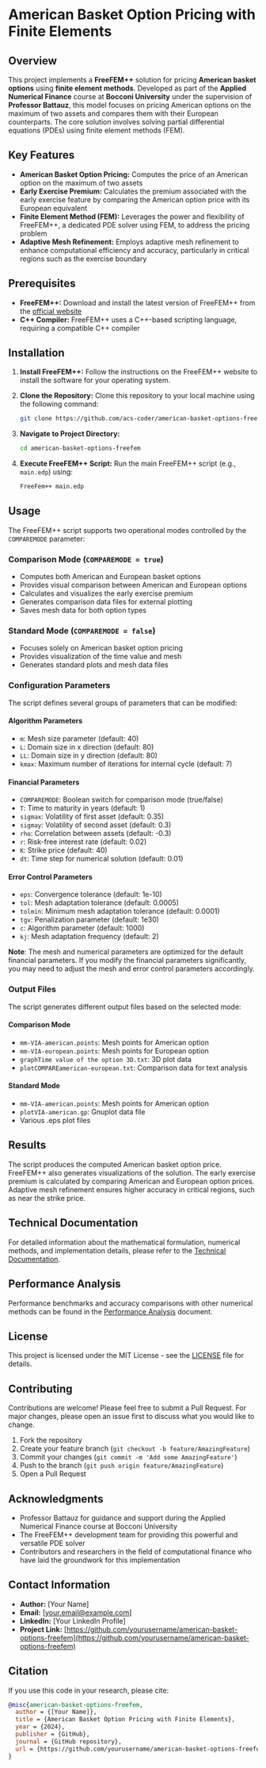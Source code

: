 # American Basket Option Pricing with Finite Elements

## Overview

This project implements a **FreeFEM++** solution for pricing **American basket options** using **finite element methods**. Developed as part of the **Applied Numerical Finance** course at **Bocconi University** under the supervision of **Professor Battauz**, this model focuses on pricing American options on the maximum of two assets and compares them with their European counterparts. The core solution involves solving partial differential equations (PDEs) using finite element methods (FEM).

## Key Features

* **American Basket Option Pricing:** Computes the price of an American option on the maximum of two assets
* **Early Exercise Premium:** Calculates the premium associated with the early exercise feature by comparing the American option price with its European equivalent
* **Finite Element Method (FEM):** Leverages the power and flexibility of FreeFEM++, a dedicated PDE solver using FEM, to address the pricing problem
* **Adaptive Mesh Refinement:** Employs adaptive mesh refinement to enhance computational efficiency and accuracy, particularly in critical regions such as the exercise boundary

## Prerequisites

* **FreeFEM++:** Download and install the latest version of FreeFEM++ from the [official website](https://doc.freefem.org/introduction/download.html)
* **C++ Compiler:** FreeFEM++ uses a C++-based scripting language, requiring a compatible C++ compiler

## Installation

1. **Install FreeFEM++:** Follow the instructions on the FreeFEM++ website to install the software for your operating system.

2. **Clone the Repository:** Clone this repository to your local machine using the following command:
   ```bash
   git clone https://github.com/acs-coder/american-basket-options-freefem.git
   ```
3. **Navigate to Project Directory:**
   ```bash
   cd american-basket-options-freefem
   ```

4. **Execute FreeFEM++ Script:** Run the main FreeFEM++ script (e.g., `main.edp`) using:
   ```bash
   FreeFem++ main.edp 
   ```

## Usage

The FreeFEM++ script supports two operational modes controlled by the `COMPAREMODE` parameter:

### Comparison Mode (`COMPAREMODE = true`)
- Computes both American and European basket options
- Provides visual comparison between American and European options
- Calculates and visualizes the early exercise premium
- Generates comparison data files for external plotting
- Saves mesh data for both option types

### Standard Mode (`COMPAREMODE = false`)
- Focuses solely on American basket option pricing
- Provides visualization of the time value and mesh
- Generates standard plots and mesh data files

### Configuration Parameters

The script defines several groups of parameters that can be modified:

#### Algorithm Parameters
* `m`: Mesh size parameter (default: 40)
* `L`: Domain size in x direction (default: 80)
* `LL`: Domain size in y direction (default: 80)
* `kmax`: Maximum number of iterations for internal cycle (default: 7)

#### Financial Parameters
* `COMPAREMODE`: Boolean switch for comparison mode (true/false)
* `T`: Time to maturity in years (default: 1)
* `sigmax`: Volatility of first asset (default: 0.35)
* `sigmay`: Volatility of second asset (default: 0.3)
* `rho`: Correlation between assets (default: -0.3)
* `r`: Risk-free interest rate (default: 0.02)
* `K`: Strike price (default: 40)
* `dt`: Time step for numerical solution (default: 0.01)

#### Error Control Parameters
* `eps`: Convergence tolerance (default: 1e-10)
* `tol`: Mesh adaptation tolerance (default: 0.0005)
* `tolmin`: Minimum mesh adaptation tolerance (default: 0.0001)
* `tgv`: Penalization parameter (default: 1e30)
* `c`: Algorithm parameter (default: 1000)
* `kj`: Mesh adaptation frequency (default: 2)

**Note**: The mesh and numerical parameters are optimized for the default financial parameters. If you modify the financial parameters significantly, you may need to adjust the mesh and error control parameters accordingly.

### Output Files

The script generates different output files based on the selected mode:

#### Comparison Mode
- `mm-VIA-american.points`: Mesh points for American option
- `mm-VIA-european.points`: Mesh points for European option
- `graphTime value of the option 3D.txt`: 3D plot data
- `plotCOMPAREamerican-european.txt`: Comparison data for text analysis

#### Standard Mode
- `mm-VIA-american.points`: Mesh points for American option
- `plotVIA-american.gp`: Gnuplot data file
- Various .eps plot files

## Results

The script produces the computed American basket option price. FreeFEM++ also generates visualizations of the solution. The early exercise premium is calculated by comparing American and European option prices. Adaptive mesh refinement ensures higher accuracy in critical regions, such as near the strike price.

## Technical Documentation

For detailed information about the mathematical formulation, numerical methods, and implementation details, please refer to the [Technical Documentation](docs/technical.md).

## Performance Analysis

Performance benchmarks and accuracy comparisons with other numerical methods can be found in the [Performance Analysis](docs/performance.md) document.

## License

This project is licensed under the MIT License - see the [LICENSE](LICENSE) file for details.

## Contributing

Contributions are welcome! Please feel free to submit a Pull Request. For major changes, please open an issue first to discuss what you would like to change.

1. Fork the repository
2. Create your feature branch (`git checkout -b feature/AmazingFeature`)
3. Commit your changes (`git commit -m 'Add some AmazingFeature'`)
4. Push to the branch (`git push origin feature/AmazingFeature`)
5. Open a Pull Request

## Acknowledgments

* Professor Battauz for guidance and support during the Applied Numerical Finance course at Bocconi University
* The FreeFEM++ development team for providing this powerful and versatile PDE solver
* Contributors and researchers in the field of computational finance who have laid the groundwork for this implementation

## Contact Information

* **Author:** [Your Name]
* **Email:** [your.email@example.com]
* **LinkedIn:** [Your LinkedIn Profile]
* **Project Link:** [https://github.com/yourusername/american-basket-options-freefem](https://github.com/yourusername/american-basket-options-freefem)

## Citation

If you use this code in your research, please cite:
```bibtex
@misc{american-basket-options-freefem,
  author = {[Your Name]},
  title = {American Basket Option Pricing with Finite Elements},
  year = {2024},
  publisher = {GitHub},
  journal = {GitHub repository},
  url = {https://github.com/yourusername/american-basket-options-freefem}
}
```
